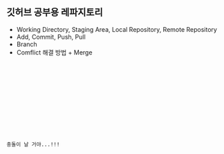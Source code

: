 ## 깃허브 공부용 레파지토리

- Working Directory, Staging Area, Local Repository, Remote Repository
- Add, Commit, Push, Pull
- Branch
- Comflict 해결 방법 + Merge

<code>
<!DOCTYPE html>
<html lang="en">
<head>
  <meta charset="UTF-8">
  <meta http-equiv="X-UA-Compatible" content="IE=edge">
  <meta name="viewport" content="width=device-width, initial-scale=1.0">

  <title>이건 새로운 기능!!</title>
</head>
<body>
  <p>충돌이 날 거야...!!!</p>
</body>
</html>
</code>
